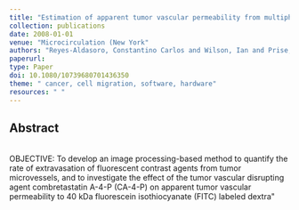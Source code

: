 ```yaml
---
title: "Estimation of apparent tumor vascular permeability from multiphoton fluorescence microscopic images of P22 rat sarcomas in vivo"
collection: publications
date: 2008-01-01
venue: "Microcirculation (New York"
authors: "Reyes-Aldasoro, Constantino Carlos and Wilson, Ian and Prise, Vivien E. and Barber, Paul R. and Ameer-Beg, M. and Vojnovic, Borivoj and Cunningham, Vincent J. and Tozer, Gillian M."
paperurl:
type: Paper
doi: 10.1080/10739680701436350
theme: " cancer, cell migration, software, hardware"
resources: " "
---
```

<h2> Abstract </h2>  <br> OBJECTIVE: To develop an image processing-based method to quantify the rate of extravasation of fluorescent contrast agents from tumor microvessels, and to investigate the effect of the tumor vascular disrupting agent combretastatin A-4-P (CA-4-P) on apparent tumor vascular permeability to 40 kDa fluorescein isothiocyanate (FITC) labeled dextra"
